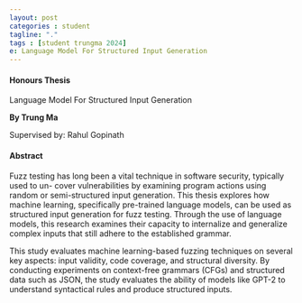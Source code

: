 ```yaml
---
layout: post
categories : student
tagline: "."
tags : [student trungma 2024]
e: Language Model For Structured Input Generation
---
```


#### Honours Thesis

Language Model For Structured Input Generation

**By Trung Ma**

Supervised by:   Rahul Gopinath

#### Abstract

Fuzz testing has long been a vital technique in software security, typically used to un-
cover vulnerabilities by examining program actions using random or semi-structured input
generation. This thesis explores how machine learning, specifically pre-trained language
models, can be used as structured input generation for fuzz testing. Through the use
of language models, this research examines their capacity to internalize and generalize
complex inputs that still adhere to the established grammar.

This study evaluates machine learning-based fuzzing techniques on several key aspects:
input validity, code coverage, and structural diversity. By conducting experiments on
context-free grammars (CFGs) and structured data such as JSON, the study evaluates
the ability of models like GPT-2 to understand syntactical rules and produce structured
inputs.
